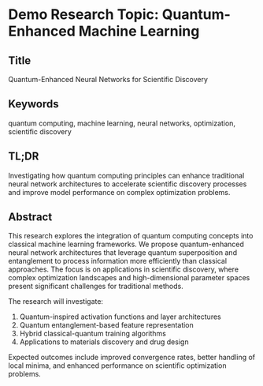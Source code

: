 # Demo Research Topic: Quantum-Enhanced Machine Learning

## Title
Quantum-Enhanced Neural Networks for Scientific Discovery

## Keywords
quantum computing, machine learning, neural networks, optimization, scientific discovery

## TL;DR
Investigating how quantum computing principles can enhance traditional neural network architectures to accelerate scientific discovery processes and improve model performance on complex optimization problems.

## Abstract
This research explores the integration of quantum computing concepts into classical machine learning frameworks. We propose quantum-enhanced neural network architectures that leverage quantum superposition and entanglement to process information more efficiently than classical approaches. The focus is on applications in scientific discovery, where complex optimization landscapes and high-dimensional parameter spaces present significant challenges for traditional methods.

The research will investigate:
1. Quantum-inspired activation functions and layer architectures
2. Quantum entanglement-based feature representation
3. Hybrid classical-quantum training algorithms
4. Applications to materials discovery and drug design

Expected outcomes include improved convergence rates, better handling of local minima, and enhanced performance on scientific optimization problems.